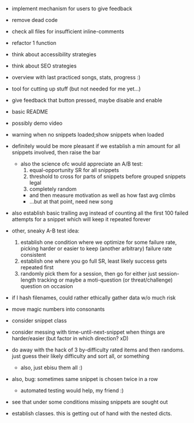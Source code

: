 - implement mechanism for users to give feedback
- remove dead code
- check all files for insufficient inline-comments
- refactor 1 function
- think about accessibility strategies
- think about SEO strategies


- overview with last practiced songs, stats, progress :)
- tool for cutting up stuff (but not needed for me yet...)
- give feedback that button pressed, maybe disable and enable

- basic README
- possibly demo video

- warning when no snippets loaded;show snippets when loaded

- definitely would be more pleasant if we establish a min amount for all snippets involved, then raise the bar
	- also the science ofc would appreciate an A/B test:
		1. equal-opportunity SR for all snippets
		2. threshold to cross for parts of snippets before grouped snippets legal
		3. completely random
		- and then measure motivation as well as how fast avg climbs
		- ...but at that point, need new song
- also establish basic trailing avg instead of counting all the first 100 failed attempts for a snippet which will keep it repeated forever
- other, sneaky A-B test idea:
	1. establish one condition where we optimize for some failure rate, picking harder or easier to keep (another arbitrary) failure rate consistent
	2. establish one where you go full SR, least likely success gets repeated first
	3. randomly pick them for a session, then go for either just session-length tracking or maybe a moti-question (or threat/challenge) question on occasion
- if I hash filenames, could rather ethically gather data w/o much risk
- move magic numbers into consonants
- consider snippet class


- consider messing with time-until-next-snippet when things are harder/easier (but factor in which direction? xD)
- do away with the hack of 3 by-difficulty rated items and then randoms. just guess their likely difficulty and sort all, or something
	- also, just ebisu them all :)

- also, bug: sometimes same snippet is chosen twice in a row
	- automated testing would help, my friend :)

- see that under some conditions missing snippets are sought out

- establish classes. this is getting out of hand with the nested dicts.